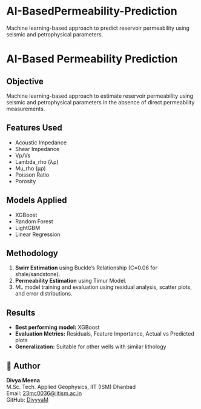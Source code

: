 # AI-BasedPermeability-Prediction
Machine learning-based approach to predict reservoir permeability using seismic and petrophysical parameters.
# AI-Based Permeability Prediction

##  Objective
Machine learning-based approach to estimate reservoir permeability using seismic and petrophysical parameters in the absence of direct permeability measurements.

##  Features Used
- Acoustic Impedance
- Shear Impedance
- Vp/Vs
- Lambda_rho (λρ)
- Mu_rho (μρ)
- Poisson Ratio
- Porosity

##  Models Applied
- XGBoost
- Random Forest
- LightGBM
- Linear Regression

##  Methodology
1. **Swirr Estimation** using Buckle’s Relationship (C=0.06 for shale/sandstone).
2. **Permeability Estimation** using Timur Model.
3. ML model training and evaluation using residual analysis, scatter plots, and error distributions.

## Results
- **Best performing model:** XGBoost
- **Evaluation Metrics:** Residuals, Feature Importance, Actual vs Predicted plots
- **Generalization:** Suitable for other wells with similar lithology


## 👤 Author
**Divya Meena**  
M.Sc. Tech. Applied Geophysics, IIT (ISM) Dhanbad  
Email: 23mc0036@iitism.ac.in  
GitHub: [DivyyaM](https://github.com/DivyyaM)
